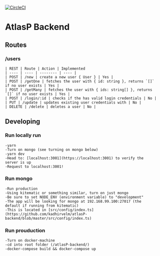 [![CircleCI](https://circleci.com/gh/kadhirvelm/atlasP-backend.svg?style=svg&circle-token=c02f66caa31e6a0e254e72a2c51c62d81696dbbb)](https://circleci.com/gh/kadhirvelm/atlasP-backend)

# AtlasP Backend

## Routes

### /users

    | REST | Route | Action | Implemented
    | ---- | ---- | -------- | ---- |
    | POST | /new | create a new user { User } | Yes |
    | POST | /getOne | fetches the user with { id: string }, returns `[]` if no user exists | Yes |
    | POST | /getMany | fetches the user with { ids: string[] }, returns `[]` if no user exists | Yes |
    | POST | /login/:id | checks if the has valid login credentials | No |
    | PUT | /update | updates existing user credentials with | No |
    | DELETE | /delete | deletes a user | No |

## Developing

### Run locally run

    -yarn
    -Turn on mongo (see turning on mongo below)
    -yarn dev
    -Head to: [localhost:3001](https://localhost:3001) to verify the server is up
    -Request to localhost:3001!

### Run mongo

    -Run production
    -Using kitematic or something similar, turn on just mongo
    -Be sure to set NODE_ENV (environment variable) to "development"
    -The app will be looking for mongo at 192.168.99.100:27017 (the default if running from kitematic)
    -This is located in [src/config/index.ts](https://github.com/kadhirvelm/atlasP-backend/blob/master/src/config/index.ts)

### Run prouduction

    -Turn on docker-machine
    -cd into root folder (/atlasP-backend/)
    -docker-compose build && docker-compose up
